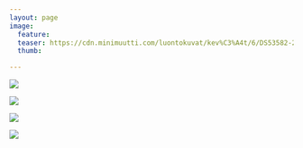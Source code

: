 ```yaml
---
layout: page
image:
  feature:
  teaser: https://cdn.minimuutti.com/luontokuvat/kev%C3%A4t/6/DS53582-245px.jpg
  thumb:

---
```


![](https://cdn.minimuutti.com/luontokuvat/kev%C3%A4t/6/DS53580-800px.jpg)

![](https://cdn.minimuutti.com/luontokuvat/kev%C3%A4t/6/DS53578-800px.jpg)

![](https://cdn.minimuutti.com/luontokuvat/kev%C3%A4t/6/DS53576-800px.jpg)

![](https://cdn.minimuutti.com/luontokuvat/kev%C3%A4t/6/DS53582-800px.jpg)
